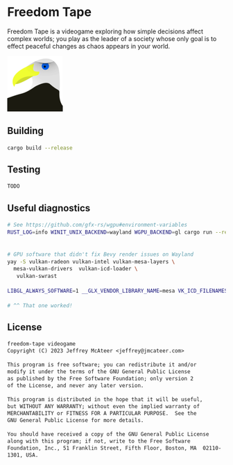 
# Freedom Tape

Freedom Tape is a videogame exploring how simple decisions affect complex worlds;
you play as the leader of a society whose only goal is to effect peaceful changes
as chaos appears in your world.

![graphics/icon.128.png](graphics/icon.128.png)


## Building

```bash
cargo build --release

```

## Testing

```bash
TODO
```

## Useful diagnostics

```bash
# See https://github.com/gfx-rs/wgpu#environment-variables
RUST_LOG=info WINIT_UNIX_BACKEND=wayland WGPU_BACKEND=gl cargo run --release


# GPU software that didn't fix Bevy render issues on Wayland
yay -S vulkan-radeon vulkan-intel vulkan-mesa-layers \
  mesa-vulkan-drivers  vulkan-icd-loader \
   vulkan-swrast

LIBGL_ALWAYS_SOFTWARE=1 __GLX_VENDOR_LIBRARY_NAME=mesa VK_ICD_FILENAMES=/usr/share/vulkan/icd.d/lvp_icd.i686.json:/usr/share/vulkan/icd.d/lvp_icd.x86_64.json RUST_LOG=info WINIT_UNIX_BACKEND=wayland WGPU_BACKEND=gl cargo run --release

# ^^ That one worked!


```


## License

```
freedom-tape videogame
Copyright (C) 2023 Jeffrey McAteer <jeffrey@jmcateer.com>

This program is free software; you can redistribute it and/or
modify it under the terms of the GNU General Public License
as published by the Free Software Foundation; only version 2
of the License, and never any later version.

This program is distributed in the hope that it will be useful,
but WITHOUT ANY WARRANTY; without even the implied warranty of
MERCHANTABILITY or FITNESS FOR A PARTICULAR PURPOSE.  See the
GNU General Public License for more details.

You should have received a copy of the GNU General Public License
along with this program; if not, write to the Free Software
Foundation, Inc., 51 Franklin Street, Fifth Floor, Boston, MA  02110-1301, USA.
```
